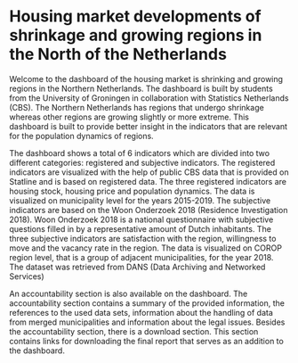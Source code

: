 # Housing market developments of shrinkage and growing regions in the North of the Netherlands

Welcome to the dashboard of the housing market is shrinking and growing regions in the Northern Netherlands. The dashboard is built by students from the University of Groningen in collaboration with Statistics Netherlands (CBS). The Northern Netherlands has regions that undergo shrinkage whereas other regions are growing slightly or more extreme. This dashboard is built to provide better insight in the indicators that are relevant for the population dynamics of regions. 

The dashboard shows a total of 6 indicators which are divided into two different categories: registered and subjective indicators. The registered indicators are visualized with the help of public CBS data that is provided on Statline and is based on registered data. The three registered indicators are housing stock, housing price and population dynamics. The data is visualized on municipality level for the years 2015-2019. The subjective indicators are based on the Woon Onderzoek 2018 (Residence Investigation 2018). Woon Onderzoek 2018 is a national questionnaire with subjective questions filled in by a representative amount of Dutch inhabitants. The three subjective indicators are satisfaction with the region, willingness to move and the vacancy rate in the region. The data is visualized on COROP region level, that is a group of adjacent municipalities, for the year 2018. The dataset was retrieved from DANS (Data Archiving and Networked Services)

An accountability section is also available on the dashboard. The accountability section contains a summary of the provided information, the references to the used data sets, information about the handling of data from merged municipalities and information about the legal issues. Besides the accountability section, there is a download section.  This section contains links for downloading the final report that serves as an addition to the dashboard.
